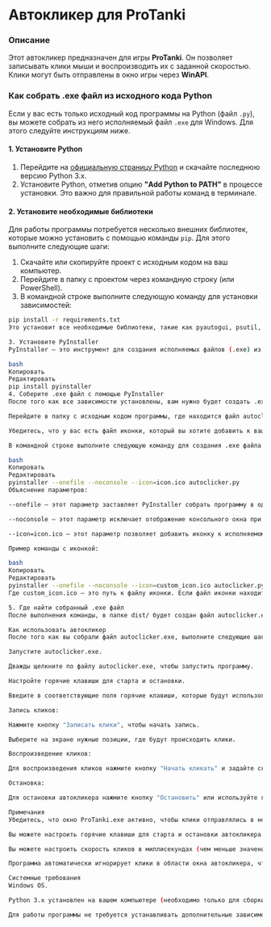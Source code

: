 # Автокликер для ProTanki

### Описание

Этот автокликер предназначен для игры **ProTanki**. Он позволяет записывать клики мыши и воспроизводить их с заданной скоростью. Клики могут быть отправлены в окно игры через **WinAPI**.

### Как собрать .exe файл из исходного кода Python

Если у вас есть только исходный код программы на Python (файл `.py`), вы можете собрать из него исполняемый файл `.exe` для Windows. Для этого следуйте инструкциям ниже.

#### 1. Установите Python

1. Перейдите на [официальную страницу Python](https://www.python.org/downloads/) и скачайте последнюю версию Python 3.x.
2. Установите Python, отметив опцию **"Add Python to PATH"** в процессе установки. Это важно для правильной работы команд в терминале.

#### 2. Установите необходимые библиотеки

Для работы программы потребуется несколько внешних библиотек, которые можно установить с помощью команды `pip`. Для этого выполните следующие шаги:

1. Скачайте или скопируйте проект с исходным кодом на ваш компьютер.
2. Перейдите в папку с проектом через командную строку (или PowerShell).
3. В командной строке выполните следующую команду для установки зависимостей:

```bash
pip install -r requirements.txt
Это установит все необходимые библиотеки, такие как pyautogui, psutil, pynput и другие.

3. Установите PyInstaller
PyInstaller — это инструмент для создания исполняемых файлов (.exe) из Python скриптов. Чтобы установить PyInstaller, выполните команду:

bash
Копировать
Редактировать
pip install pyinstaller
4. Соберите .exe файл с помощью PyInstaller
После того как все зависимости установлены, вам нужно будет создать .exe файл из Python скрипта с помощью PyInstaller. Для этого выполните следующие шаги:

Перейдите в папку с исходным кодом программы, где находится файл autoclicker.py.

Убедитесь, что у вас есть файл иконки, который вы хотите добавить к вашему .exe файлу. Файл иконки должен быть в формате .ico. Если у вас нет иконки, вы можете использовать любую онлайн-службу для конвертации изображений в формат .ico (например, ConvertICO).

В командной строке выполните следующую команду для создания .exe файла:

bash
Копировать
Редактировать
pyinstaller --onefile --noconsole --icon=icon.ico autoclicker.py
Объяснение параметров:

--onefile — этот параметр заставляет PyInstaller собрать программу в один исполняемый файл .exe, а не в несколько файлов. Это удобно, потому что вам нужно передавать только один файл, а не всю папку с программой.

--noconsole — этот параметр исключает отображение консольного окна при запуске программы. Это полезно, если вы не хотите, чтобы программа показывала окно консоли при ее запуске (особенно если это графический интерфейс).

--icon=icon.ico — этот параметр позволяет добавить иконку к исполняемому файлу. Замените icon.ico на путь к вашему файлу иконки. Если у вас нет иконки, вы можете использовать стандартную или скачать ее с интернета. Иконка будет отображаться в проводнике Windows, на панели задач и в других местах.

Пример команды с иконкой:

bash
Копировать
Редактировать
pyinstaller --onefile --noconsole --icon=custom_icon.ico autoclicker.py
Где custom_icon.ico — это путь к файлу иконки. Если файл иконки находится в той же папке, что и ваш .py файл, достаточно указать только имя файла, как в примере выше.

5. Где найти собранный .exe файл
После выполнения команды, в папке dist/ будет создан файл autoclicker.exe.

Как использовать автокликер
После того как вы собрали файл autoclicker.exe, выполните следующие шаги:

Запустите autoclicker.exe.

Дважды щелкните по файлу autoclicker.exe, чтобы запустить программу.

Настройте горячие клавиши для старта и остановки.

Введите в соответствующие поля горячие клавиши, которые будут использоваться для старта и остановки автокликера.

Запись кликов:

Нажмите кнопку "Записать клики", чтобы начать запись.

Выберите на экране нужные позиции, где будут происходить клики.

Воспроизведение кликов:

Для воспроизведения кликов нажмите кнопку "Начать кликать" и задайте скорость (в миллисекундах), с которой клики будут повторяться.

Остановка:

Для остановки автокликера нажмите кнопку "Остановить" или используйте горячую клавишу стопа.

Примечания
Убедитесь, что окно ProTanki.exe активно, чтобы клики отправлялись в него.

Вы можете настроить горячие клавиши для старта и остановки автокликера.

Вы можете настроить скорость кликов в миллисекундах (чем меньше значение, тем быстрее клики).

Программа автоматически игнорирует клики в области окна автокликера, чтобы избежать случайных взаимодействий с интерфейсом программы.

Системные требования
Windows OS.

Python 3.x установлен на вашем компьютере (необходимо только для сборки .exe файла).

Для работы программы не требуется устанавливать дополнительные зависимости, если вы используете уже готовый .exe файл.
